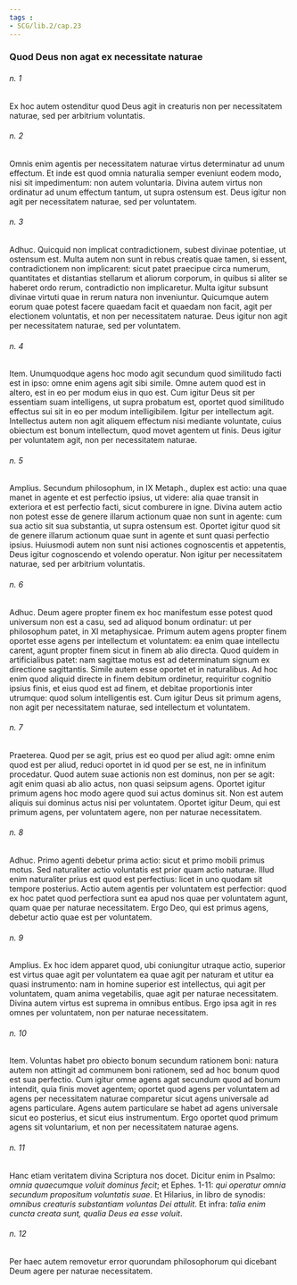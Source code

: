 ```yaml
---
tags : 
- SCG/lib.2/cap.23
---
```


### Quod Deus non agat ex necessitate naturae

###### n. 1
Ex hoc autem ostenditur quod Deus agit in creaturis non per necessitatem naturae, sed per arbitrium voluntatis.

###### n. 2
Omnis enim agentis per necessitatem naturae virtus determinatur ad unum effectum. Et inde est quod omnia naturalia semper eveniunt eodem modo, nisi sit impedimentum: non autem voluntaria. Divina autem virtus non ordinatur ad unum effectum tantum, ut supra ostensum est. Deus igitur non agit per necessitatem naturae, sed per voluntatem.

###### n. 3
Adhuc. Quicquid non implicat contradictionem, subest divinae potentiae, ut ostensum est. Multa autem non sunt in rebus creatis quae tamen, si essent, contradictionem non implicarent: sicut patet praecipue circa numerum, quantitates et distantias stellarum et aliorum corporum, in quibus si aliter se haberet ordo rerum, contradictio non implicaretur. Multa igitur subsunt divinae virtuti quae in rerum natura non inveniuntur. Quicumque autem eorum quae potest facere quaedam facit et quaedam non facit, agit per electionem voluntatis, et non per necessitatem naturae. Deus igitur non agit per necessitatem naturae, sed per voluntatem.

###### n. 4
Item. Unumquodque agens hoc modo agit secundum quod similitudo facti est in ipso: omne enim agens agit sibi simile. Omne autem quod est in altero, est in eo per modum eius in quo est. Cum igitur Deus sit per essentiam suam intelligens, ut supra probatum est, oportet quod similitudo effectus sui sit in eo per modum intelligibilem. Igitur per intellectum agit. Intellectus autem non agit aliquem effectum nisi mediante voluntate, cuius obiectum est bonum intellectum, quod movet agentem ut finis. Deus igitur per voluntatem agit, non per necessitatem naturae.

###### n. 5
Amplius. Secundum philosophum, in IX Metaph., duplex est actio: una quae manet in agente et est perfectio ipsius, ut videre: alia quae transit in exteriora et est perfectio facti, sicut comburere in igne. Divina autem actio non potest esse de genere illarum actionum quae non sunt in agente: cum sua actio sit sua substantia, ut supra ostensum est. Oportet igitur quod sit de genere illarum actionum quae sunt in agente et sunt quasi perfectio ipsius. Huiusmodi autem non sunt nisi actiones cognoscentis et appetentis, Deus igitur cognoscendo et volendo operatur. Non igitur per necessitatem naturae, sed per arbitrium voluntatis.

###### n. 6
Adhuc. Deum agere propter finem ex hoc manifestum esse potest quod universum non est a casu, sed ad aliquod bonum ordinatur: ut per philosophum patet, in XI metaphysicae. Primum autem agens propter finem oportet esse agens per intellectum et voluntatem: ea enim quae intellectu carent, agunt propter finem sicut in finem ab alio directa. Quod quidem in artificialibus patet: nam sagittae motus est ad determinatum signum ex directione sagittantis. Simile autem esse oportet et in naturalibus. Ad hoc enim quod aliquid directe in finem debitum ordinetur, requiritur cognitio ipsius finis, et eius quod est ad finem, et debitae proportionis inter utrumque: quod solum intelligentis est. Cum igitur Deus sit primum agens, non agit per necessitatem naturae, sed intellectum et voluntatem.

###### n. 7
Praeterea. Quod per se agit, prius est eo quod per aliud agit: omne enim quod est per aliud, reduci oportet in id quod per se est, ne in infinitum procedatur. Quod autem suae actionis non est dominus, non per se agit: agit enim quasi ab alio actus, non quasi seipsum agens. Oportet igitur primum agens hoc modo agere quod sui actus dominus sit. Non est autem aliquis sui dominus actus nisi per voluntatem. Oportet igitur Deum, qui est primum agens, per voluntatem agere, non per naturae necessitatem.

###### n. 8
Adhuc. Primo agenti debetur prima actio: sicut et primo mobili primus motus. Sed naturaliter actio voluntatis est prior quam actio naturae. Illud enim naturaliter prius est quod est perfectius: licet in uno quodam sit tempore posterius. Actio autem agentis per voluntatem est perfectior: quod ex hoc patet quod perfectiora sunt ea apud nos quae per voluntatem agunt, quam quae per naturae necessitatem. Ergo Deo, qui est primus agens, debetur actio quae est per voluntatem.

###### n. 9
Amplius. Ex hoc idem apparet quod, ubi coniungitur utraque actio, superior est virtus quae agit per voluntatem ea quae agit per naturam et utitur ea quasi instrumento: nam in homine superior est intellectus, qui agit per voluntatem, quam anima vegetabilis, quae agit per naturae necessitatem. Divina autem virtus est suprema in omnibus entibus. Ergo ipsa agit in res omnes per voluntatem, non per naturae necessitatem.

###### n. 10
Item. Voluntas habet pro obiecto bonum secundum rationem boni: natura autem non attingit ad communem boni rationem, sed ad hoc bonum quod est sua perfectio. Cum igitur omne agens agat secundum quod ad bonum intendit, quia finis movet agentem; oportet quod agens per voluntatem ad agens per necessitatem naturae comparetur sicut agens universale ad agens particulare. Agens autem particulare se habet ad agens universale sicut eo posterius, et sicut eius instrumentum. Ergo oportet quod primum agens sit voluntarium, et non per necessitatem naturae agens.

###### n. 11
Hanc etiam veritatem divina Scriptura nos docet. Dicitur enim in Psalmo: *omnia quaecumque voluit dominus fecit*; et Ephes. 1-11: *qui operatur omnia secundum propositum voluntatis suae*. Et Hilarius, in libro de synodis: *omnibus creaturis substantiam voluntas Dei attulit*. Et infra: *talia enim cuncta creata sunt, qualia Deus ea esse voluit*.

###### n. 12
Per haec autem removetur error quorundam philosophorum qui dicebant Deum agere per naturae necessitatem.

